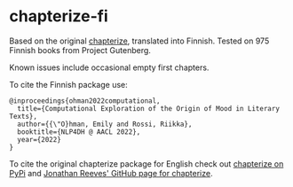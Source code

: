 # chapterize-fi

Based on the original [chapterize](https://pypi.org/project/chapterize/), translated into Finnish.
Tested on 975 Finnish books from Project Gutenberg.

Known issues include occasional empty first chapters.


To cite the Finnish package use:
```
@inproceedings{ohman2022computational,
  title={Computational Exploration of the Origin of Mood in Literary Texts},
  author={{\"O}hman, Emily and Rossi, Riikka},
  booktitle={NLP4DH @ AACL 2022},
  year={2022}
}
```
To cite the original chapterize package for English check out [chapterize on PyPi](https://pypi.org/project/chapterize/) and [Jonathan Reeves' GitHub page for chapterize](https://github.com/JonathanReeve/chapterize).
